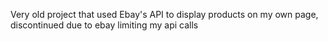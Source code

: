Very old project that used Ebay's API to display products on my own page, discontinued due to ebay limiting my api calls 

